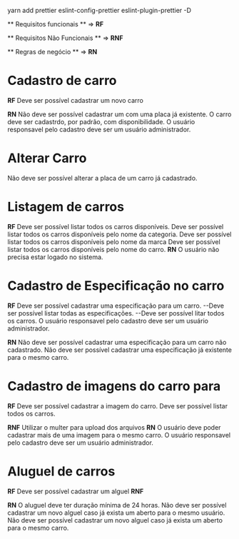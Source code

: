 yarn add prettier eslint-config-prettier eslint-plugin-prettier -D

** Requisitos funcionais ** => **RF** 


** Requisitos Não Funcionais ** => **RNF**


** Regras de negócio ** => **RN**


# Cadastro de carro

**RF**
Deve ser possível cadastrar um novo carro

**RN**
Não deve ser possível cadastrar um com uma placa já existente.
O carro deve ser cadastrdo, por padrão, com disponibilidade.
O usuário responsavel pelo cadastro deve ser um usuário administrador.

# Alterar Carro 
Não deve ser possível alterar a placa de um carro já cadastrado.

# Listagem de carros

**RF**
Deve ser possível listar todos os carros disponíveis.
Deve ser possível listar todos os carros disponíveis pelo nome da categoria.
Deve ser possível listar todos os carros disponíveis pelo nome da marca
Deve ser possível listar todos os carros disponíveis pelo nome do carro.
**RN**
O usuário não precisa estar logado no sistema.

# Cadastro de Especificação no carro

**RF**
Deve ser possível cadastrar uma especificação para um carro.
--Deve ser possível listar todas as especificações. 
--Deve ser possível litar todos os carros.
O usuário responsavel pelo cadastro deve ser um usuário administrador.

**RN**
Não deve ser possível cadastrar uma especificação para um carro não cadastrado.
Não deve ser possível cadastrar uma especificação já existente para o mesmo carro.

# Cadastro de imagens do carro para
**RF**
Deve ser possível cadastrar a imagem do carro.
Deve ser possível listar todos os carros.

**RNF** 
Utilizar o multer para upload dos arquivos
**RN**
O usuário deve poder cadastrar mais de uma imagem para o mesmo carro.
O usuário responsavel pelo cadastro deve ser um usuário administrador.

# Aluguel de carros

**RF**
Deve ser possível cadastrar um alguel 
**RNF**

**RN**
O aluguel deve ter duração mínima de 24 horas.
Não deve ser possível cadastrar um novo alguel caso já exista um aberto para o mesmo usuário.
Não deve ser possível cadastrar um novo alguel caso já exista um aberto para o mesmo carro.